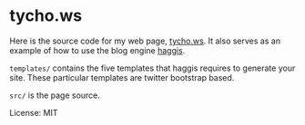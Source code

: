 # tycho.ws

Here is the source code for my web page, [tycho.ws](http://tycho.ws). It also
serves as an example of how to use the blog engine
[haggis](https://github.com/tych0/haggis).

`templates/` contains the five templates that haggis requires to generate your
site. These particular templates are twitter bootstrap based.

`src/` is the page source.

License: MIT
